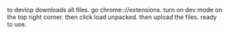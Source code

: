 to devlop downloads all files.
go chrome:://extensions.
turn on dev mode on the top right corner.
then click load unpacked.
then upload the files.
ready to use.
